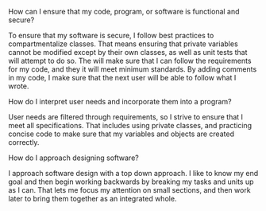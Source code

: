 How can I ensure that my code, program, or software is functional and secure?

To ensure that my software is secure, I follow best practices to compartmentalize classes. That means ensuring that private variables cannot be modified except
by their own classes, as well as unit tests that will attempt to do so. The will make sure that I can follow the requirements for my code, and they it will
meet minimum standards. By adding comments in my code, I make sure that the next user will be able to follow what I wrote. 

How do I interpret user needs and incorporate them into a program?

User needs are filtered through requirements, so I strive to ensure that I meet all specifications. That includes using private classes, and practicing concise
code to make sure that my variables and objects are created correctly.

How do I approach designing software?

I approach software design with a top down approach. I like to know my end goal and then begin working backwards by breaking my tasks and units up as I can.
That lets me focus my attention on small sections, and then work later to bring them together as an integrated whole.
